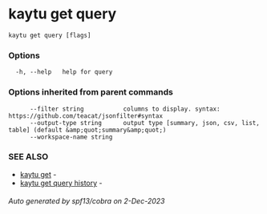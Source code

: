 # kaytu get query



```
kaytu get query [flags]
```

### Options

```
  -h, --help   help for query
```

### Options inherited from parent commands

```
      --filter string           columns to display. syntax: https://github.com/teacat/jsonfilter#syntax
      --output-type string      output type [summary, json, csv, list, table] (default &amp;quot;summary&amp;quot;)
      --workspace-name string   
```

### SEE ALSO

* [kaytu get](kaytu_get)	 - 
* [kaytu get query history](kaytu_get_query_history)	 - 

###### Auto generated by spf13/cobra on 2-Dec-2023
